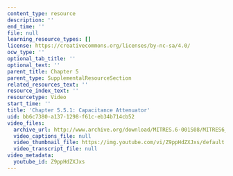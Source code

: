 ```yaml
---
content_type: resource
description: ''
end_time: ''
file: null
learning_resource_types: []
license: https://creativecommons.org/licenses/by-nc-sa/4.0/
ocw_type: ''
optional_tab_title: ''
optional_text: ''
parent_title: Chapter 5
parent_type: SupplementalResourceSection
related_resources_text: ''
resource_index_text: ''
resourcetype: Video
start_time: ''
title: 'Chapter 5.5.1: Capacitance Attenuator'
uid: bb6c7380-a137-1298-f61c-eb34b714cb52
video_files:
  archive_url: http://www.archive.org/download/MITRES.6-001S08/MITRES6_001S08_5-5-1_300k.mp4
  video_captions_file: null
  video_thumbnail_file: https://img.youtube.com/vi/Z9ppHdZXJxs/default.jpg
  video_transcript_file: null
video_metadata:
  youtube_id: Z9ppHdZXJxs
---
```

